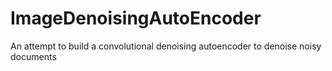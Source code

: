 # ImageDenoisingAutoEncoder
An attempt to build a convolutional denoising autoencoder to denoise noisy documents
